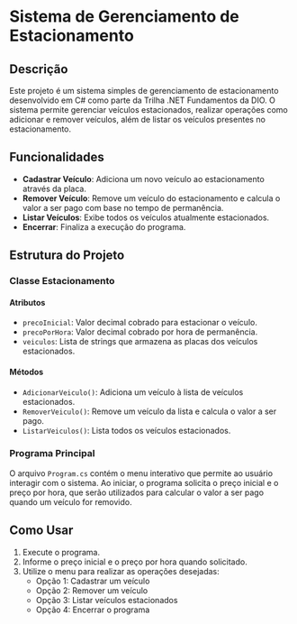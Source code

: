 # Sistema de Gerenciamento de Estacionamento

## Descrição
Este projeto é um sistema simples de gerenciamento de estacionamento desenvolvido em C# como parte da Trilha .NET Fundamentos da DIO. O sistema permite gerenciar veículos estacionados, realizar operações como adicionar e remover veículos, além de listar os veículos presentes no estacionamento.

## Funcionalidades

- **Cadastrar Veículo**: Adiciona um novo veículo ao estacionamento através da placa.
- **Remover Veículo**: Remove um veículo do estacionamento e calcula o valor a ser pago com base no tempo de permanência.
- **Listar Veículos**: Exibe todos os veículos atualmente estacionados.
- **Encerrar**: Finaliza a execução do programa.

## Estrutura do Projeto

### Classe Estacionamento

#### Atributos
- `precoInicial`: Valor decimal cobrado para estacionar o veículo.
- `precoPorHora`: Valor decimal cobrado por hora de permanência.
- `veiculos`: Lista de strings que armazena as placas dos veículos estacionados.

#### Métodos
- `AdicionarVeiculo()`: Adiciona um veículo à lista de veículos estacionados.
- `RemoverVeiculo()`: Remove um veículo da lista e calcula o valor a ser pago.
- `ListarVeiculos()`: Lista todos os veículos estacionados.

### Programa Principal

O arquivo `Program.cs` contém o menu interativo que permite ao usuário interagir com o sistema. Ao iniciar, o programa solicita o preço inicial e o preço por hora, que serão utilizados para calcular o valor a ser pago quando um veículo for removido.

## Como Usar

1. Execute o programa.
2. Informe o preço inicial e o preço por hora quando solicitado.
3. Utilize o menu para realizar as operações desejadas:
   - Opção 1: Cadastrar um veículo
   - Opção 2: Remover um veículo
   - Opção 3: Listar veículos estacionados
   - Opção 4: Encerrar o programa

